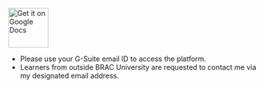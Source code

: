 [<img src="https://github.com/mazidzomader/Projects/blob/main/Miscellaneous/Google%20Docs%20Badge.png" alt="Get it on Google Docs" height="80">](https://docs.google.com/document/d/1Xgx_b4J6tI6tMMkUmtKjzCLVWsjRZdC1GYh7FfhuilE/edit?usp=sharing)
- Please use your G-Suite email ID to access the platform.
- Learners from outside BRAC University are requested to contact me via my designated email address.
